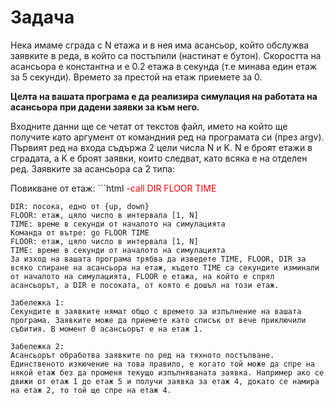 # Задача

Нека имаме сграда с N етажа и в нея има асансьор, който обслужва заявките в реда, в който са постъпили (настинат е бутон). 
Скоростта на асансьора е константна и е 0.2 етажа в секунда (т.е минава един етаж за 5 секунди). 
Времето за престой на етаж приемете за 0.

**Целта на вашата програма е да реализира симулация на работата на асансьора при дадени заявки за към него.**

Входните данни ще се четат от текстов файл, името на който ще получите като аргумент от командния ред на програмата си (през argv). 
Първият ред на входа съдържа 2 цели числа N и K. N е броят етажи в сградата, а K е броят заявки, които следват, като всяка е на отделен ред.
Заявките за асансьора са 2 типа:

Повикване от етаж: ```html
<span style="color:red">-call DIR FLOOR TIME </span> 
```
DIR: посока, едно от {up, down}
FLOOR: етаж, цяло число в интервала [1, N]
TIME: време в секунди от началото на симулацията
Команда от вътре: go FLOOR TIME
FLOOR: етаж, цяло число в интервала [1, N]
TIME: време в секунди от началото на симулацията
За изход на вашата програма трябва да изведете TIME, FLOOR, DIR за всяко спиране на асансьора на етаж, където TIME са секундите изминали от началото на симулацията, FLOOR е етажа, на който е спрял асансьорът, а DIR е посоката, от която е дошъл на този етаж.

Забележка 1:
Секундите в заявките нямат общо с времето за изпълнение на вашата програма. Заявките може да приемете като списък от вече приключили събития. В момент 0 асансьорът е на етаж 1.

Забележка 2:
Асансьорът обработва заявките по ред на тяхното постъпване. Единственото изкючение на това правило, е когато той може да спре на някой етаж без да променя текущо изпълняваната заявка. Например ако се движи от етаж 1 до етаж 5 и получи заявка за етаж 4, докато се намира на етаж 2, то той ще спре на етаж 4.
